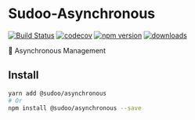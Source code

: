 # Sudoo-Asynchronous

[![Build Status](https://travis-ci.com/SudoDotDog/Sudoo-Asynchronous.svg?branch=master)](https://travis-ci.com/SudoDotDog/Sudoo-Asynchronous)
[![codecov](https://codecov.io/gh/SudoDotDog/Sudoo-Asynchronous/branch/master/graph/badge.svg)](https://codecov.io/gh/SudoDotDog/Sudoo-Asynchronous)
[![npm version](https://badge.fury.io/js/%40sudoo%2Fasynchronous.svg)](https://www.npmjs.com/package/@sudoo/asynchronous)
[![downloads](https://img.shields.io/npm/dm/@sudoo/asynchronous.svg)](https://www.npmjs.com/package/@sudoo/asynchronous)

:speedboat: Asynchronous Management

## Install

```sh
yarn add @sudoo/asynchronous
# Or
npm install @sudoo/asynchronous --save
```
